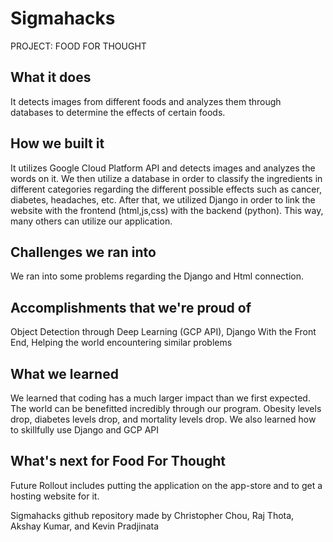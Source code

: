 # Sigmahacks
PROJECT: FOOD FOR THOUGHT
## What it does
It detects images from different foods and analyzes them through databases to determine the effects of certain foods.
## How we built it
It utilizes Google Cloud Platform API and detects images and analyzes the words on it. 
We then utilize a database in order to classify the ingredients in different categories regarding the different possible effects such as cancer, diabetes, headaches, etc. 
After that, we utilized Django in order to link the website with the frontend (html,js,css) with the backend (python). This way, many others can utilize our application.
## Challenges we ran into
We ran into some problems regarding the Django and Html connection.
## Accomplishments that we're proud of
Object Detection through Deep Learning (GCP API), Django With the Front End, Helping the world encountering similar problems
## What we learned
We learned that coding has a much larger impact than we first expected. The world can be benefitted incredibly through our program. Obesity levels drop, diabetes levels drop, and mortality levels drop. We also learned how to skillfully use Django and GCP API
## What's next for Food For Thought
Future Rollout includes putting the application on the app-store and to get a hosting website for it. 

Sigmahacks github repository made by Christopher Chou, Raj Thota, Akshay Kumar, and Kevin Pradjinata
